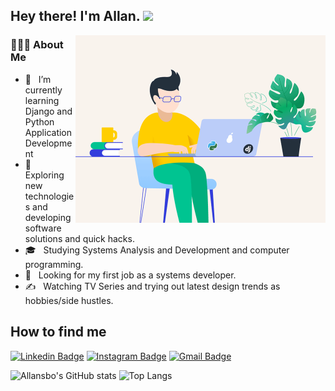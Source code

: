 <h2> Hey there! I'm Allan. <img src="https://github.com/souvikguria98/souvikguria98/blob/master/Hi.gif" width="25"></h2>
<img align="right" alt="GIF" src="https://github.com/allansbo/allansbo/blob/main/developer.gif?raw=true" width="400"/>
<h3> 👨🏻‍💻 About Me </h3>

- 🔭 &nbsp; I’m currently learning Django and Python Application Development
- 🤔 &nbsp; Exploring new technologies and developing software solutions and quick hacks.
- 🎓 &nbsp; Studying Systems Analysis and Development and computer programming.
- 💼 &nbsp; Looking for my first job as a systems developer.
- ✍️ &nbsp; Watching TV Series and trying out latest design trends as hobbies/side hustles.

<h2>How to find me</h2

[![Linkedin Badge](https://img.shields.io/badge/-allansbo-blue?style=for-the-badge&logo=Linkedin&link=https://www.linkedin.com/in/allansbo)](https://www.linkedin.com/in/allansbo)
[![Instagram Badge](https://img.shields.io/badge/-@allan.sbo-purple?style=for-the-badge&logo=instagram&logoColor=white&link=https://www.instagram.com/allan.sbo//)](https://www.instagram.com/allan.sbo/)
[![Gmail Badge](https://img.shields.io/badge/-92allan.s-c14438?style=for-the-badge&logo=Gmail&logoColor=white&link=mailto:92allan.s@gmail.com)](mailto:92allan.s@gmail.com)
  
  
  ![Allansbo's GitHub stats](https://github-readme-stats.vercel.app/api?username=allansbo&theme=default&show_icons=true)
  ![Top Langs](https://github-readme-stats.vercel.app/api/top-langs/?username=allansbo&langs_count=8&layout=compact&theme=default)


<!---
allansbo/allansbo is a ✨ special ✨ repository because its `README.md` (this file) appears on your GitHub profile.
You can click the Preview link to take a look at your changes.
--->
